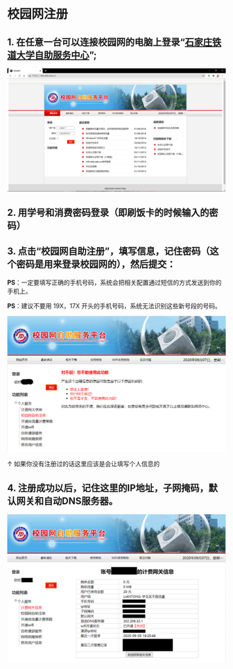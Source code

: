 # 校园网注册

## 1. 在任意一台可以连接校园网的电脑上登录“[石家庄铁道大学自助服务中心](http://info.stdu.edu.cn)”;

![&#x81EA;&#x52A9;&#x670D;&#x52A1;](../images/1.png)

## 2. 用学号和消费密码登录（即刷饭卡的时候输入的密码）

## 3. 点击“校园网自助注册”，填写信息，记住密码（这个密码是用来登录校园网的），然后提交：

 **PS**：一定要填写正确的手机号码，系统会把相关配置通过短信的方式发送到你的手机上。

 **PS**：建议不要用 19X，17X 开头的手机号码，系统无法识别这些新号段的号码。

![&#x6CE8;&#x518C;](../images/2.png)

 ↑ 如果你没有注册过的话这里应该是会让填写个人信息的

## 4. 注册成功以后，记住这里的IP地址，子网掩码，默认网关和自动DNS服务器。

![&#x6CE8;&#x518C;&#x6210;&#x529F;](../images/3.png)

